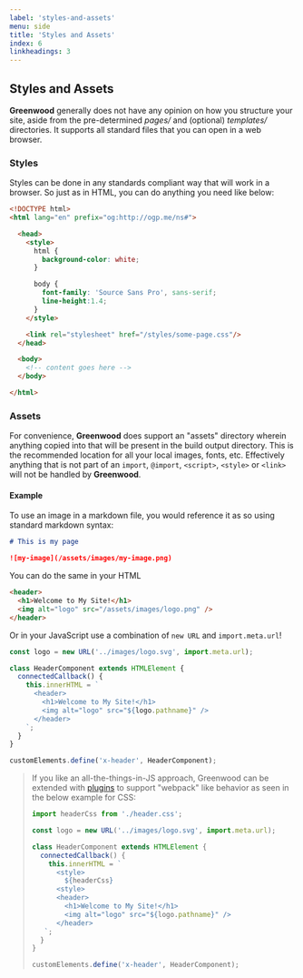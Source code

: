 ```yaml
---
label: 'styles-and-assets'
menu: side
title: 'Styles and Assets'
index: 6
linkheadings: 3
---
```


## Styles and Assets
**Greenwood** generally does not have any opinion on how you structure your site, aside from the pre-determined _pages/_ and (optional) _templates/_ directories.  It supports all standard files that you can open in a web browser.


### Styles
Styles can be done in any standards compliant way that will work in a browser.  So just as in HTML, you can do anything you need like below:

```html
<!DOCTYPE html>
<html lang="en" prefix="og:http://ogp.me/ns#">

  <head>
    <style>
      html {
        background-color: white;
      }

      body {
        font-family: 'Source Sans Pro', sans-serif;
        line-height:1.4;
      }
    </style>

    <link rel="stylesheet" href="/styles/some-page.css"/>
  </head>

  <body>
    <!-- content goes here -->
  </body>

</html>
```

### Assets

For convenience, **Greenwood** does support an "assets" directory wherein anything copied into that will be present in the build output directory.  This is the recommended location for all your local images, fonts, etc.  Effectively anything that is not part of an `import`, `@import`, `<script>`, `<style>` or `<link>` will not be handled by **Greenwood**.

#### Example
To use an image in a markdown file, you would reference it as so using standard markdown syntax:

```md
# This is my page

![my-image](/assets/images/my-image.png)
```

You can do the same in your HTML

```html
<header>
  <h1>Welcome to My Site!</h1>
  <img alt="logo" src="/assets/images/logo.png" />
</header>
```

Or in your JavaScript use a combination of `new URL` and `import.meta.url`!

```js
const logo = new URL('../images/logo.svg', import.meta.url);

class HeaderComponent extends HTMLElement {
  connectedCallback() {
    this.innerHTML = `
      <header>
        <h1>Welcome to My Site!</h1>
        <img alt="logo" src="${logo.pathname}" />
      </header>
    `;
  }
}

customElements.define('x-header', HeaderComponent);
```

> If you like an all-the-things-in-JS approach, Greenwood can be extended with [plugins](/plugins/) to support "webpack" like behavior as seen in the below example for CSS:
>
> ```javascript
> import headerCss from './header.css';
> 
> const logo = new URL('../images/logo.svg', import.meta.url);
>
> class HeaderComponent extends HTMLElement {
>   connectedCallback() {
>     this.innerHTML = `
>       <style>
>         ${headerCss}
>       <style>
>       <header>
>         <h1>Welcome to My Site!</h1>
>         <img alt="logo" src="${logo.pathname}" />
>       </header>
>    `;
>   }
> }
>
> customElements.define('x-header', HeaderComponent);
> ```